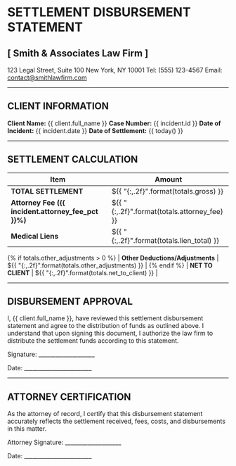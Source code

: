 # SETTLEMENT DISBURSEMENT STATEMENT

## [ Smith & Associates Law Firm ]
123 Legal Street, Suite 100
New York, NY 10001
Tel: (555) 123-4567
Email: contact@smithlawfirm.com

---

## CLIENT INFORMATION

**Client Name:** {{ client.full_name }}
**Case Number:** {{ incident.id }}
**Date of Incident:** {{ incident.date }}
**Date of Settlement:** {{ today() }}

---

## SETTLEMENT CALCULATION

| Item | Amount |
|------|--------|
| **TOTAL SETTLEMENT** | ${{ "{:,.2f}".format(totals.gross) }} |
| **Attorney Fee ({{ incident.attorney_fee_pct }}%)** | ${{ "{:,.2f}".format(totals.attorney_fee) }} |
| **Medical Liens** | ${{ "{:,.2f}".format(totals.lien_total) }} |
{% if totals.other_adjustments > 0 %}
| **Other Deductions/Adjustments** | ${{ "{:,.2f}".format(totals.other_adjustments) }} |
{% endif %}
| **NET TO CLIENT** | ${{ "{:,.2f}".format(totals.net_to_client) }} |

---

## DISBURSEMENT APPROVAL

I, {{ client.full_name }}, have reviewed this settlement disbursement statement and agree to the distribution of funds as outlined above. I understand that upon signing this document, I authorize the law firm to distribute the settlement funds according to this statement.

Signature: ____________________

Date: ________________________

---

## ATTORNEY CERTIFICATION

As the attorney of record, I certify that this disbursement statement accurately reflects the settlement received, fees, costs, and disbursements in this matter.

Attorney Signature: ____________________

Date: ________________________
